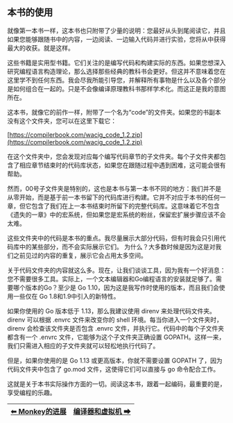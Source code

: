 ## 本书的使用

就像第一本书一样，这本书也只附带了少量的说明：您最好从头到尾阅读它，并且如果您能够跟随书中的内容，一边阅读、一边输入代码并进行实验，您将从中获得最大的收获。就是这样。

这些书籍是实用型书籍。它们关注的是编写代码和构建实际的东西。如果您想深入研究编程语言构造理论，那么选择那些经典的教科书会更好。但这并不意味着您在这里学不到任何东西。我会尽我所能引导您，并解释所有事物是什么以及各个部分是如何组合在一起的。只是不会像编译原理教科书那样学术化。而这正是我的意图所在。

这本书，就像它的前作一样，附带了一个名为“code”的文件夹。如果您的书副本没有这个文件夹，您可以在这里下载它：

[https://compilerbook.com/wacig_code_1.2.zip](https://compilerbook.com/wacig_code_1.2.zip)

在这个文件夹中，您会发现对应每个编写代码章节的子文件夹。每个子文件夹都包含了相应章节结束时的代码库状态，如果您在跟随过程中遇到困难，这可能会很有帮助。

然而，00号子文件夹是特别的，这也是本书与第一本书不同的地方：我们并不是从零开始，而是基于前一本书留下的代码库进行构建。它并不对应于本书的任何一章，但它包含了我们在上一本书结束时所留下的完整代码库。这意味着它不包含《遗失的一章》中的宏系统，但如果您是宏系统的粉丝，保留宏扩展步骤应该不会太难。

这些文件夹中的代码是本书的重点。我尽量展示大部分代码，但有时我会只引用代码库中的某些部分，而不会实际展示它们。
为什么？大多数时候是因为这是对我们之前见过的内容的重复，展示它会占用太多空间。

关于代码文件夹的内容就这么多。现在，让我们谈谈工具，因为我有一个好消息：您不需要很多工具。实际上，一个文本编辑器和Go编程语言的安装就足够了。需要哪个版本的Go？至少是 Go 1.10，因为这是我写作时使用的版本，而且我们会使用一些仅在 Go 1.8和1.9中引入的新特性。

如果你使用的 Go 版本低于 1.13，那么我建议使用 direnv 来处理代码文件夹。direnv 可以根据 .envrc 文件来改变你的 shell 环境。每当你进入一个文件夹时，direnv 会检查该文件夹是否包含 .envrc 文件，并执行它。代码中的每个子文件夹都含有一个 .envrc 文件，它能够为这个子文件夹正确设置 GOPATH。这样一来，我们只需进入相应的子文件夹就可以轻松地执行代码了。

但是，如果你使用的是 Go 1.13 或更高版本，你就不需要设置 GOPATH 了，因为代码文件夹中包含了 go.mod 文件，这使得它们可以直接与 go 命令配合工作。

这就是关于本书实际操作方面的一切。阅读这本书，跟着一起编码，最重要的是，享受编程的乐趣。

|[⬅ Monkey的进展](./3Monkey的进展.md)|[编译器和虚拟机 ➡](./5编译器和虚拟机.md)|
| --- | --- |
